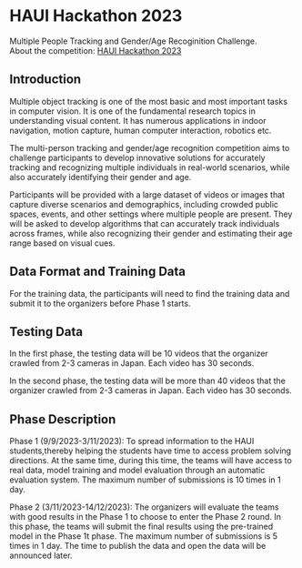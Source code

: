# HAUI Hackathon 2023
Multiple People Tracking and Gender/Age Recoginition Challenge. <br>
About the competition: [HAUI Hackathon 2023](https://haui-ai-hackathon.ntq.ai/)

## Introduction
Multiple object tracking is one of the most basic and most important tasks in computer vision. It is one of the fundamental research topics in understanding visual content. It has numerous applications in indoor navigation, motion capture, human computer interaction, robotics etc.

The multi-person tracking and gender/age recognition competition aims to challenge participants to develop innovative solutions for accurately tracking and recognizing multiple individuals in real-world scenarios, while also accurately identifying their gender and age.

Participants will be provided with a large dataset of videos or images that capture diverse scenarios and demographics, including crowded public spaces, events, and other settings where multiple people are present. They will be asked to develop algorithms that can accurately track individuals across frames, while also recognizing their gender and estimating their age range based on visual cues.

## Data Format and Training Data
For the training data, the participants will need to find the training data and submit it to the organizers before Phase 1 starts. 

## Testing Data
In the first phase, the testing data will be 10 videos that the organizer crawled from 2-3 cameras in Japan. Each video has 30 seconds. 

In the second phase, the testing data will be more than 40 videos that the organizer crawled from 2-3 cameras in Japan. Each video has 30 seconds. 

## Phase Description
Phase 1 (9/9/2023-3/11/2023): To spread information to the HAUI students,thereby helping the students have time to access problem solving directions. At the same time, during this time, the teams will have access to real data, model training and model evaluation through an automatic evaluation system. The maximum number of submissions is 10 times in 1 day.

Phase 2 (3/11/2023-14/12/2023): The organizers will evaluate the teams with good results in the Phase 1 to choose to enter the Phase 2 round. In this phase, the teams will submit the final results using the pre-trained model in the Phase 1t phase. The maximum number of submissions is 5 times in 1 day. The time to publish the data and open the data will be announced later.
